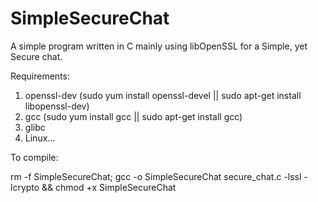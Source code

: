 # SimpleSecureChat
A simple program written in C mainly using libOpenSSL for a Simple, yet Secure chat.

Requirements:
1. openssl-dev (sudo yum install openssl-devel || sudo apt-get install libopenssl-dev) 
2. gcc (sudo yum install gcc || sudo apt-get install gcc)
3. glibc
4. Linux... 


To compile:

rm -f SimpleSecureChat; gcc -o SimpleSecureChat secure_chat.c -lssl -lcrypto && chmod +x SimpleSecureChat
